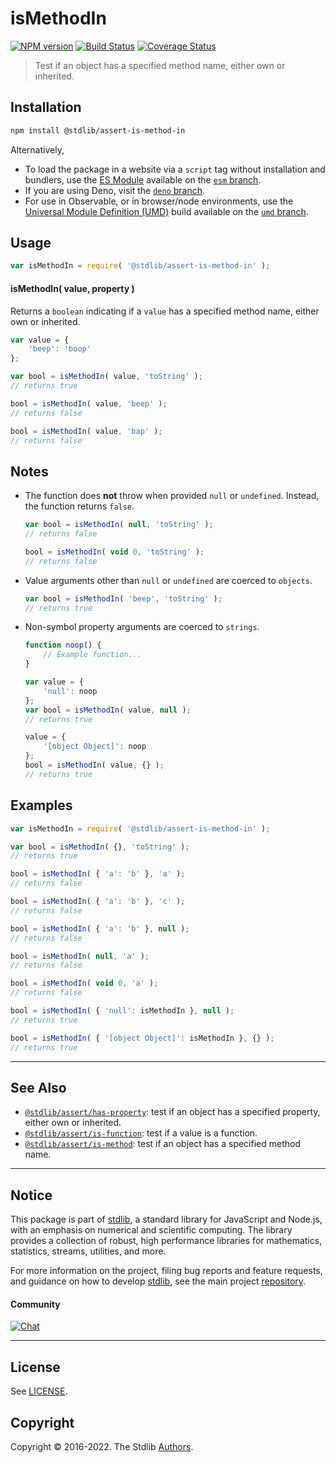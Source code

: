 <!--

@license Apache-2.0

Copyright (c) 2018 The Stdlib Authors.

Licensed under the Apache License, Version 2.0 (the "License");
you may not use this file except in compliance with the License.
You may obtain a copy of the License at

   http://www.apache.org/licenses/LICENSE-2.0

Unless required by applicable law or agreed to in writing, software
distributed under the License is distributed on an "AS IS" BASIS,
WITHOUT WARRANTIES OR CONDITIONS OF ANY KIND, either express or implied.
See the License for the specific language governing permissions and
limitations under the License.

-->

# isMethodIn

[![NPM version][npm-image]][npm-url] [![Build Status][test-image]][test-url] [![Coverage Status][coverage-image]][coverage-url] <!-- [![dependencies][dependencies-image]][dependencies-url] -->

> Test if an object has a specified method name, either own or inherited.

<section class="installation">

## Installation

```bash
npm install @stdlib/assert-is-method-in
```

Alternatively,

-   To load the package in a website via a `script` tag without installation and bundlers, use the [ES Module][es-module] available on the [`esm` branch][esm-url].
-   If you are using Deno, visit the [`deno` branch][deno-url].
-   For use in Observable, or in browser/node environments, use the [Universal Module Definition (UMD)][umd] build available on the [`umd` branch][umd-url].

</section>

<section class="usage">

## Usage

```javascript
var isMethodIn = require( '@stdlib/assert-is-method-in' );
```

#### isMethodIn( value, property )

Returns a `boolean` indicating if a `value` has a specified method name, either own or inherited.

```javascript
var value = {
    'beep': 'boop'
};

var bool = isMethodIn( value, 'toString' );
// returns true

bool = isMethodIn( value, 'beep' );
// returns false

bool = isMethodIn( value, 'bap' );
// returns false
```

</section>

<!-- /.usage -->

<section class="notes">

## Notes

-   The function does **not** throw when provided `null` or `undefined`. Instead, the function returns `false`.

    ```javascript
    var bool = isMethodIn( null, 'toString' );
    // returns false

    bool = isMethodIn( void 0, 'toString' );
    // returns false
    ```

-   Value arguments other than `null` or `undefined` are coerced to `objects`.

    ```javascript
    var bool = isMethodIn( 'beep', 'toString' );
    // returns true
    ```

-   Non-symbol property arguments are coerced to `strings`.

    ```javascript
    function noop() {
        // Example function...
    }

    var value = {
        'null': noop
    };
    var bool = isMethodIn( value, null );
    // returns true

    value = {
        '[object Object]': noop
    };
    bool = isMethodIn( value, {} );
    // returns true
    ```

</section>

<!-- /.notes -->

<section class="examples">

## Examples

<!-- eslint-disable object-curly-newline, object-curly-spacing -->

<!-- eslint no-undef: "error" -->

```javascript
var isMethodIn = require( '@stdlib/assert-is-method-in' );

var bool = isMethodIn( {}, 'toString' );
// returns true

bool = isMethodIn( { 'a': 'b' }, 'a' );
// returns false

bool = isMethodIn( { 'a': 'b' }, 'c' );
// returns false

bool = isMethodIn( { 'a': 'b' }, null );
// returns false

bool = isMethodIn( null, 'a' );
// returns false

bool = isMethodIn( void 0, 'a' );
// returns false

bool = isMethodIn( { 'null': isMethodIn }, null );
// returns true

bool = isMethodIn( { '[object Object]': isMethodIn }, {} );
// returns true
```

</section>

<!-- /.examples -->

<!-- Section for related `stdlib` packages. Do not manually edit this section, as it is automatically populated. -->

<section class="related">

* * *

## See Also

-   <span class="package-name">[`@stdlib/assert/has-property`][@stdlib/assert/has-property]</span><span class="delimiter">: </span><span class="description">test if an object has a specified property, either own or inherited.</span>
-   <span class="package-name">[`@stdlib/assert/is-function`][@stdlib/assert/is-function]</span><span class="delimiter">: </span><span class="description">test if a value is a function.</span>
-   <span class="package-name">[`@stdlib/assert/is-method`][@stdlib/assert/is-method]</span><span class="delimiter">: </span><span class="description">test if an object has a specified method name.</span>

</section>

<!-- /.related -->

<!-- Section for all links. Make sure to keep an empty line after the `section` element and another before the `/section` close. -->


<section class="main-repo" >

* * *

## Notice

This package is part of [stdlib][stdlib], a standard library for JavaScript and Node.js, with an emphasis on numerical and scientific computing. The library provides a collection of robust, high performance libraries for mathematics, statistics, streams, utilities, and more.

For more information on the project, filing bug reports and feature requests, and guidance on how to develop [stdlib][stdlib], see the main project [repository][stdlib].

#### Community

[![Chat][chat-image]][chat-url]

---

## License

See [LICENSE][stdlib-license].


## Copyright

Copyright &copy; 2016-2022. The Stdlib [Authors][stdlib-authors].

</section>

<!-- /.stdlib -->

<!-- Section for all links. Make sure to keep an empty line after the `section` element and another before the `/section` close. -->

<section class="links">

[npm-image]: http://img.shields.io/npm/v/@stdlib/assert-is-method-in.svg
[npm-url]: https://npmjs.org/package/@stdlib/assert-is-method-in

[test-image]: https://github.com/stdlib-js/assert-is-method-in/actions/workflows/test.yml/badge.svg?branch=main
[test-url]: https://github.com/stdlib-js/assert-is-method-in/actions/workflows/test.yml?query=branch:main

[coverage-image]: https://img.shields.io/codecov/c/github/stdlib-js/assert-is-method-in/main.svg
[coverage-url]: https://codecov.io/github/stdlib-js/assert-is-method-in?branch=main

<!--

[dependencies-image]: https://img.shields.io/david/stdlib-js/assert-is-method-in.svg
[dependencies-url]: https://david-dm.org/stdlib-js/assert-is-method-in/main

-->

[chat-image]: https://img.shields.io/gitter/room/stdlib-js/stdlib.svg
[chat-url]: https://gitter.im/stdlib-js/stdlib/

[stdlib]: https://github.com/stdlib-js/stdlib

[stdlib-authors]: https://github.com/stdlib-js/stdlib/graphs/contributors

[umd]: https://github.com/umdjs/umd
[es-module]: https://developer.mozilla.org/en-US/docs/Web/JavaScript/Guide/Modules

[deno-url]: https://github.com/stdlib-js/assert-is-method-in/tree/deno
[umd-url]: https://github.com/stdlib-js/assert-is-method-in/tree/umd
[esm-url]: https://github.com/stdlib-js/assert-is-method-in/tree/esm

[stdlib-license]: https://raw.githubusercontent.com/stdlib-js/assert-is-method-in/main/LICENSE

<!-- <related-links> -->

[@stdlib/assert/has-property]: https://github.com/stdlib-js/assert-has-property

[@stdlib/assert/is-function]: https://github.com/stdlib-js/assert-is-function

[@stdlib/assert/is-method]: https://github.com/stdlib-js/assert-is-method

<!-- </related-links> -->

</section>

<!-- /.links -->
